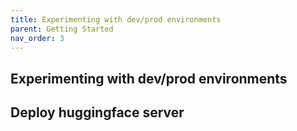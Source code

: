 ```yaml
---
title: Experimenting with dev/prod environments
parent: Getting Started
nav_order: 3
---
```


## Experimenting with dev/prod environments 

## Deploy huggingface server